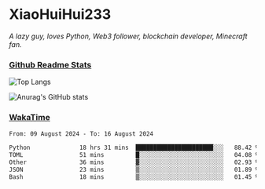 # XiaoHuiHui233

*A lazy guy, loves Python, Web3 follower, blockchain developer, Minecraft fan.*

### [Github Readme Stats](https://github.com/anuraghazra/github-readme-stats)

![Top Langs](https://github-readme-stats.vercel.app/api/top-langs/?username=XiaoHuiHui233&layout=compact&theme=github_dark)

![Anurag's GitHub stats](https://github-readme-stats.vercel.app/api?username=XiaoHuiHui233&show_icons=true&theme=github_dark)

### [WakaTime](https://wakatime.com)

<!--START_SECTION:waka-->

```txt
From: 09 August 2024 - To: 16 August 2024

Python              18 hrs 31 mins  ██████████████████████░░░   88.42 %
TOML                51 mins         █░░░░░░░░░░░░░░░░░░░░░░░░   04.08 %
Other               36 mins         ▓░░░░░░░░░░░░░░░░░░░░░░░░   02.93 %
JSON                23 mins         ▒░░░░░░░░░░░░░░░░░░░░░░░░   01.89 %
Bash                18 mins         ▒░░░░░░░░░░░░░░░░░░░░░░░░   01.45 %
```

<!--END_SECTION:waka-->
